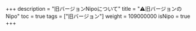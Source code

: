 +++
description = "旧バージョンNipoについて"
title = "⚠️旧バージョンのNipo"
toc = true
tags = ["旧バージョン"]
weight = 109000000
isNipo = true
+++
